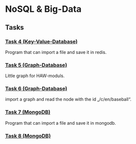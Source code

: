 # NoSQL & Big-Data

## Tasks

### [Task 4 (Key-Value-Database)](_4_key_value_db)

Program that can import a file and save it in redis.


### [Task 5 (Graph-Database)](_5_graph_db_moduls)

Little graph for HAW-moduls.

### [Task 6 (Graph-Database)](_6_graph_db_conecptnet)

import a graph and read the node with the id „/c/en/baseball“.

### [Task 7 (MongoDB)](_7_mongo_db)

Program that can import a file and save it in mongodb.

### [Task 8 (MongoDB)](_7_mongo_db)


